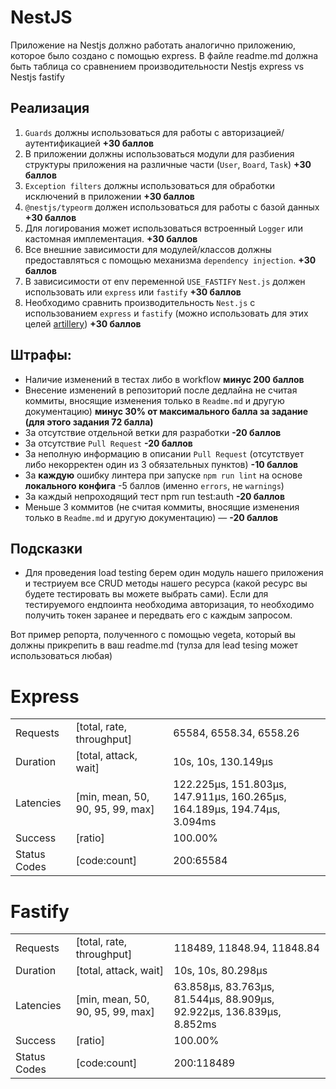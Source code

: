 # NestJS

Приложение на Nestjs должно работать аналогично приложению, которое было создано с помощью express.
В файле readme.md должна быть таблица со сравнением производительности Nestjs express vs Nestjs fastify

## Реализация
1. `Guards` должны использоваться для работы с авторизацией/аутентификацией **+30 баллов**
2. В приложении должны использоваться модули для разбиения структуры приложения на различные части (`User`, `Board`, `Task`) **+30 баллов**
3. `Exception filters` должны использоваться для обработки исключений в приложении **+30 баллов**
4. `@nestjs/typeorm` должен использоваться для работы с базой данных **+30 баллов**
5. Для логирования может использоваться встроенный `Logger` или кастомная имплементация. **+30 баллов**
6. Все внешние зависимости для модулей/классов должны предоставляться с помощью механизма `dependency injection`. **+30 баллов**
7. В зависисимости от env переменной `USE_FASTIFY` `Nest.js` должен использовать или `express` или `fastify` **+30 баллов**
8. Необходимо сравнить производительность `Nest.js` с использованием `express` и `fastify` (можно использовать для этих целей [artillery](https://artillery.io/)) **+30 баллов**

## Штрафы:
* Наличие изменений в тестах либо в workflow **минус 200 баллов**
* Внесение изменений в репозиторий после дедлайна не считая коммиты, вносящие изменения только в `Readme.md` и другую документацию) **минус 30% от максимального балла за задание (для этого задания 72 балла)**
* За отсутствие отдельной ветки для разработки **-20 баллов**
* За отсутствие `Pull Request` **-20 баллов**
* За неполную информацию в описании `Pull Request` (отсутствует либо некорректен один из 3 обязательных пунктов) **-10 баллов**
* За **каждую** ошибку линтера при запуске `npm run lint` на основе **локального конфига** -5 баллов (именно `errors`, не `warnings`)
* За каждый непроходящий тест npm run test:auth **-20 баллов**
* Меньше 3 коммитов (не считая коммиты, вносящие изменения только в `Readme.md` и другую документацию) — **-20 баллов**

## Подсказки
* Для проведения load testing берем один модуль нашего приложения и тестриуем все CRUD методы нашего ресурса (какой ресурс вы будете тестировать вы можете выбрать сами). Если для тестируемого ендпоинта необходима авторизация, то необходимо получить токен заранее и передвать его с каждым запросом.

Вот пример репорта, полученного с помощью vegeta, который вы должны прикрепить в ваш readme.md (тулза для lead tesing может использоваться любая)

# Express
|              |                                  |                                                                          |
|--------------|----------------------------------|--------------------------------------------------------------------------|
| Requests     | [total, rate, throughput]        | 65584, 6558.34, 6558.26                                                  |
| Duration     | [total, attack, wait]            | 10s, 10s, 130.149µs                                                      |
| Latencies    | [min, mean, 50, 90, 95, 99, max] | 122.225µs, 151.803µs, 147.911µs, 160.265µs, 164.189µs, 194.74µs, 3.094ms |
| Success      | [ratio]                          | 100.00%                                                                  |
| Status Codes | [code:count]                     | 200:65584                                                                |

# Fastify
|              |                                  |                                                                      |
|--------------|----------------------------------|----------------------------------------------------------------------|
| Requests     | [total, rate, throughput]        | 118489, 11848.94, 11848.84                                           |
| Duration     | [total, attack, wait]            | 10s, 10s, 80.298µs                                                   |
| Latencies    | [min, mean, 50, 90, 95, 99, max] | 63.858µs, 83.763µs, 81.544µs, 88.909µs, 92.922µs, 136.839µs, 8.852ms |
| Success      | [ratio]                          | 100.00%                                                              |
| Status Codes | [code:count]                     | 200:118489                                                           |

